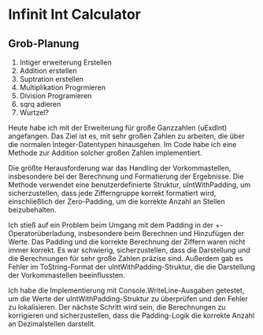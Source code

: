 # Infinit Int Calculator
## Grob-Planung

1. Intiger erweiterung Erstellen
2. Addition erstellen
3. Suptration erstellen
4. Multiplikation Progrmieren
5. Division Programieren
6. sqrq adieren
7. Wurtzel?

Heute habe ich mit der Erweiterung für große Ganzzahlen (uExdInt) angefangen. Das Ziel ist es, mit sehr großen Zahlen zu arbeiten, die über die normalen Integer-Datentypen hinausgehen. Im Code habe ich eine Methode zur Addition solcher großen Zahlen implementiert.

Die größte Herausforderung war das Handling der Vorkommastellen, insbesondere bei der Berechnung und Formatierung der Ergebnisse. Die Methode verwendet eine benutzerdefinierte Struktur, uIntWithPadding, um sicherzustellen, dass jede Zifferngruppe korrekt formatiert wird, einschließlich der Zero-Padding, um die korrekte Anzahl an Stellen beizubehalten.

Ich stieß auf ein Problem beim Umgang mit dem Padding in der +-Operatorüberladung, insbesondere beim Berechnen und Hinzufügen der Werte. Das Padding und die korrekte Berechnung der Ziffern waren nicht immer korrekt. Es war schwierig, sicherzustellen, dass die Darstellung und die Berechnungen für sehr große Zahlen präzise sind. Außerdem gab es Fehler im ToString-Format der uIntWithPadding-Struktur, die die Darstellung der Vorkommastellen beeinflussten.

Ich habe die Implementierung mit Console.WriteLine-Ausgaben getestet, um die Werte der uIntWithPadding-Struktur zu überprüfen und den Fehler zu lokalisieren. Der nächste Schritt wird sein, die Berechnungen zu korrigieren und sicherzustellen, dass die Padding-Logik die korrekte Anzahl an Dezimalstellen darstellt.
